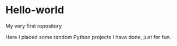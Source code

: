 # Hello-world
My very first repository

Here I placed some random Python projects I have done, just for fun. 
